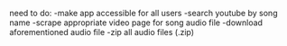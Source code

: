 need to do:
-make app accessible for all users
-search youtube by song name
-scrape appropriate video page for song audio file
-download aforementioned audio file
-zip all audio files (.zip)
